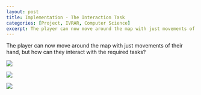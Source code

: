 ```yaml
---
layout: post
title: Implementation - The Interaction Task
categories: [Project, IVRAR, Computer Science]
excerpt: The player can now move around the map with just movements of their hand, but how can they interact with the required tasks?
---
```


The player can now move around the map with just movements of their hand, but how can they interact with the required tasks?

![](/images/ChangingModes.gif)


![](/images/SelectionModeV1.gif)


![](/images/SelectionModeV2.gif)

